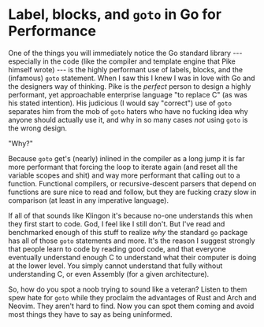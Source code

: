 # Label, blocks, and `goto` in Go for Performance

One of the things you will immediately notice the Go standard library --- especially in the code (like the compiler and template engine that Pike himself wrote) --- is the highly performant use of labels, blocks, and the (infamous) `goto` statement. When I saw this I knew I was in love with Go and the designers way of thinking. Pike is the *perfect* person to design a highly performant, yet approachable enterprise language "to replace C" (as was his stated intention). His judicious (I would say "correct") use of `goto` separates him from the mob of `goto` haters who have no fucking idea why anyone should actually use it, and why in so many cases *not* using `goto` is the wrong design.

"Why?"

Because `goto` get's (nearly) inlined in the compiler as a long jump it is far more performant that forcing the loop to iterate again (and reset all the variable scopes and shit) and way more performant that calling out to a function. Functional compilers, or recursive-descent parsers that depend on functions are sure nice to read and follow, but they are fucking crazy slow in comparison (at least in any imperative language).

If all of that sounds like Klingon it's because no-one understands this when they first start to code. God, I feel like I still don't. But I've read and benchmarked enough of this stuff to realize *why* the standard `go` package has all of those `goto` statements and more. It's the reason I suggest strongly that people learn to code by reading good code, and that everyone eventually understand enough C to understand what their computer is doing at the lower level. You simply cannot understand that fully without understanding C, or even Assembly (for a given architecture).

So, how do you spot a noob trying to sound like a veteran? Listen to them spew hate for `goto` while they proclaim the advantages of Rust and Arch and Neovim. They aren't hard to find. Now you can spot them coming and avoid most things they have to say as being uninformed.
